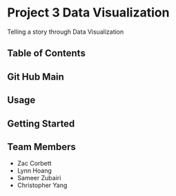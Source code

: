 # Project 3 Data Visualization 
Telling a story through Data Visualization

## Table of Contents

## Git Hub Main 

## Usage

## Getting Started

## Team Members
- Zac Corbett
- Lynn Hoang
- Sameer Zubairi
- Christopher Yang 